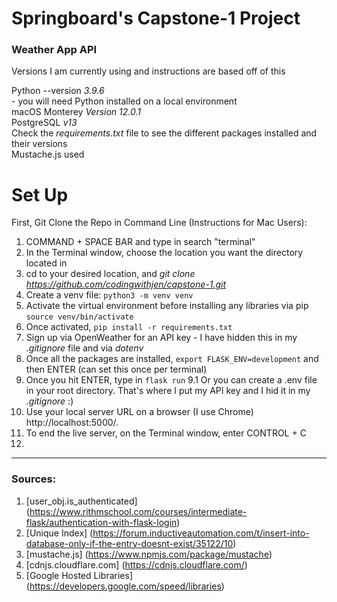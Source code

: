 # Springboard's Capstone-1 Project
### Weather App API

Versions I am currently using and instructions are based off of this<br>

Python --version *3.9.6*<br> - you will need Python installed on a local environment<br>
macOS Monterey *Version 12.0.1*<br>
PostgreSQL *v13*<br>
Check the *requirements.txt* file to see the different packages installed and their versions <br>
Mustache.js used <br>

# Set Up

First, Git Clone the Repo in Command Line (Instructions for Mac Users):
1. COMMAND + SPACE BAR and type in search "terminal"
2. In the Terminal window, choose the location you want the directory located in
3. cd to your desired location, and *git clone https://github.com/codingwithjen/capstone-1.git*
4. Create a venv file: `python3 -m venv venv`
5. Activate the virtual environment before installing any libraries via pip `source venv/bin/activate`
6. Once activated, `pip install -r requirements.txt`
7. Sign up via OpenWeather for an API key - I have hidden this in my *.gitignore* file and via *dotenv*
8. Once all the packages are installed, `export FLASK_ENV=development` and then ENTER (can set this once per terminal)
9. Once you hit ENTER, type in `flask run`
9.1 Or you can create a .env file in your root directory. That's where I put my API key and I hid it in my *.gitignore* :)
10. Use your local server URL on a browser (I use Chrome) http://localhost:5000/.
11. To end the live server, on the Terminal window, enter CONTROL + C
12. 

---

### Sources:

1. [user_obj.is_authenticated] (https://www.rithmschool.com/courses/intermediate-flask/authentication-with-flask-login)<br>
2. [Unique Index] (https://forum.inductiveautomation.com/t/insert-into-database-only-if-the-entry-doesnt-exist/35122/10)<br>
3. [mustache.js] (https://www.npmjs.com/package/mustache)
4. [cdnjs.cloudflare.com] (https://cdnjs.cloudflare.com/)
5. [Google Hosted Libraries] (https://developers.google.com/speed/libraries)



